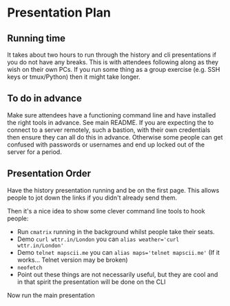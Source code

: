 # Presentation Plan

## Running time
It takes about two hours to run through the history and cli presentations if you do not have any breaks. 
This is with attendees following along as they wish on their own PCs. 
If you run some thing as a group exercise (e.g. SSH keys or tmux/Python) then it might take longer. 

## To do in advance
Make sure attendees have a functioning command line and have installed the right tools in advance. 
See main README.
If you are expecting the to connect to a server remotely, such a bastion, with their own credentials then ensure they can all do this in advance. 
Otherwise some people can get confused with passwords or usernames and end up locked out of the server for a period.

## Presentation Order
Have the history presentation running and be on the first page. 
This allows people to jot down the links if you didn't already send them. 

Then it's a nice idea to show some clever command line tools to hook people:

* Run `cmatrix` running in the background whilst people take their seats. 
* Demo `curl wttr.in/London` you can `alias weather='curl wttr.in/London'`
* Demo `telnet mapscii.me` you can `alias maps='telnet mapscii.me'` (If it works... Telnet version may be broken)
* `neofetch`
* Point out these things are not necessarily useful, but they are cool and in that spirit the presentation will be done on the CLI


Now run the main presentation
